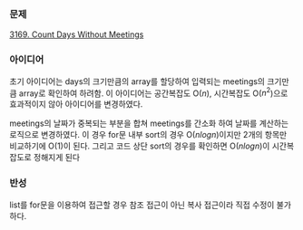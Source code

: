 ### 문제
[3169. Count Days Without Meetings](https://leetcode.com/problems/count-days-without-meetings/description/)
### 아이디어
초기 아이디어는 days의 크기만큼의 array를 할당하여 입력되는 meetings의 크기만큼 array로 확인하여 하려함.
이 아이디어는 공간복잡도 O($n$), 시간복잡도 O($n^2$)으로 효과적이지 않아 아이디어를 변경하였다.

meetings의 날짜가 중복되는 부분을 합쳐 meetings를 간소화 하여 날짜를 계산하는 로직으로 변경하였다. 이 경우 for문 내부 sort의 경우 O($nlogn$)이지만 2개의 항목만 비교하기에 O(1)이 된다. 그리고 코드 상단 sort의 경우를 확인하면 O($nlogn$)이 시간복잡도로 정해지게 된다
### 반성
list를 for문을 이용하여 접근할 경우 참조 접근이 아닌 복사 접근이라 직접 수정이 불가하다.